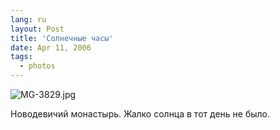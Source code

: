 ```yaml
---
lang: ru
layout: Post
title: 'Солнечные часы'
date: Apr 11, 2006
tags:
  - photos
---
```




![MG-3829.jpg](upload://MG-3829.jpg)

Новодевичий монастырь. Жалко солнца в тот день не было.
